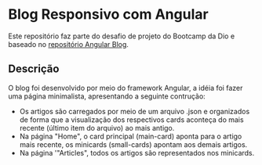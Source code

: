 # Blog Responsivo com Angular

Este repositório faz parte do desafio de projeto do Bootcamp da Dio e baseado no [repositório Angular Blog](https://github.com/felipeAguiarCode/angular-blog.git).

## Descrição
O blog foi desenvolvido por meio do framework Angular, a idéia foi fazer uma página minimalista, apresentando a seguinte contrução:
- Os artigos são carregados por meio de um arquivo .json e organizados de forma que a visualização dos respectivos cards aconteça do mais recente (último item do arquivo) ao mais antigo.
- Na página "Home", o card principal (main-card) aponta para o artigo mais recente, os minicards (small-cards) apontam aos demais artigos.
- Na página '"Articles", todos os artigos são representados nos minicards. 